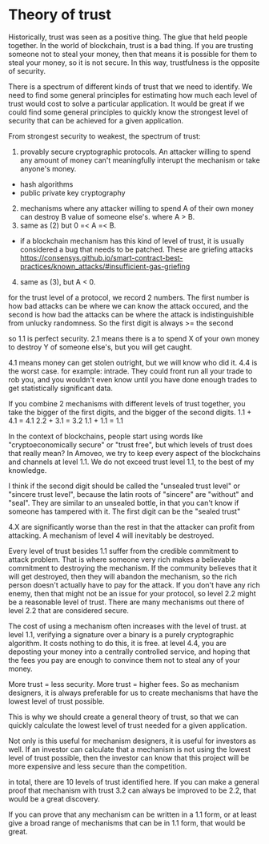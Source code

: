 Theory of trust
==========

Historically, trust was seen as a positive thing. The glue that held people together.
In the world of blockchain, trust is a bad thing. If you are trusting someone not to steal your money, then that means it is possible for them to steal your money, so it is not secure.
In this way, trustfulness is the opposite of security.

There is a spectrum of different kinds of trust that we need to identify.
We need to find some general principles for estimating how much each level of trust would cost to solve a particular application.
It would be great if we could find some general principles to quickly know the strongest level of security that can be achieved for a given application.


From strongest security to weakest, the spectrum of trust:

1) provably secure cryptographic protocols. An attacker willing to spend any amount of money can't meaningfully interupt the mechanism or take anyone's money.
* hash algorithms
* public private key cryptography
2) mechanisms where any attacker willing to spend A of their own money can destroy B value of someone else's. where A > B.
3) same as (2) but 0 =< A =< B.
* if a blockchain mechanism has this kind of level of trust, it is usually considered a bug that needs to be patched. These are griefing attacks https://consensys.github.io/smart-contract-best-practices/known_attacks/#insufficient-gas-griefing
4) same as (3), but A < 0.

for the trust level of a protocol, we record 2 numbers. The first number is how bad attacks can be where we can know the attack occured, and the second is how bad the attacks can be where the attack is indistinguishible from unlucky randomness.
So the first digit is always >= the second

so 1.1 is perfect security.
2.1 means there is a to spend X of your own money to destroy Y of someone else's, but you will get caught.

4.1 means money can get stolen outright, but we will know who did it.
4.4 is the worst case. for example: intrade. They could front run all your trade to rob you, and you wouldn't even know until you have done enough trades to get statistically significant data.

If you combine 2 mechanisms with different levels of trust together, you take the bigger of the first digits, and the bigger of the second digits.
1.1 + 4.1 = 4.1
2.2 + 3.1 = 3.2
1.1 + 1.1 = 1.1


In the context of blockchains, people start using words like "cryptoeconomically secure" or "trust free", but which levels of trust does that really mean?
In Amoveo, we try to keep every aspect of the blockchains and channels at level 1.1. We do not exceed trust level 1.1, to the best of my knowledge.

I think if the second digit should be called the "unsealed trust level" or "sincere trust level", because the latin roots of "sincere" are "without" and "seal".
They are similar to an unsealed bottle, in that you can't know if someone has tampered with it.
The first digit can be the "sealed trust"


4.X are significantly worse than the rest in that the attacker can profit from attacking.
A mechanism of level 4 will inevitably be destroyed.

Every level of trust besides 1.1 suffer from the credible commitment to attack problem. That is where someone very rich makes a believable commitment to destroying the mechanism. If the community believes that it will get destroyed, then they will abandon the mechanism, so the rich person doesn't actually have to pay for the attack.
If you don't have any rich enemy, then that might not be an issue for your protocol, so level 2.2 might be a reasonable level of trust.
There are many mechanisms out there of level 2.2 that are considered secure.


The cost of using a mechanism often increases with the level of trust.
at level 1.1, verifying a signature over a binary is a purely cryptographic algorithm. It costs nothing to do this, it is free.
at level 4.4, you are deposting your money into a centrally controlled service, and hoping that the fees you pay are enough to convince them not to steal any of your money.


More trust = less security. More trust = higher fees.
So as mechanism designers, it is always preferable for us to create mechanisms that have the lowest level of trust possible.

This is why we should create a general theory of trust, so that we can quickly calculate the lowest level of trust needed for a given application.

Not only is this useful for mechanism designers, it is useful for investors as well.
If an investor can calculate that a mechanism is not using the lowest level of trust possible, then the investor can know that this project will be more expensive and less secure than the competition.


in total, there are 10 levels of trust identified here. If you can make a general proof that mechanism with trust 3.2 can always be improved to be 2.2, that would be a great discovery.

If you can prove that any mechanism can be written in a 1.1 form, or at least give a broad range of mechanisms that can be in 1.1 form, that would be great.
